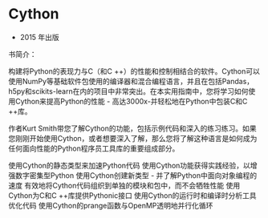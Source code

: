 # Cython
- 2015 年出版

书简介：

构建将Python的表现力与C（和C ++）的性能和控制相结合的软件。Cython可以使用NumPy等基础软件包使用的编译器和混合编程语言，并且在包括Pandas，h5py和scikits-learn在内的项目中非常突出。在本实用指南中，您将学习如何使用Cython来提高Python的性能 - 高达3000x-并轻松地在Python中包装C和C ++库。

作者Kurt Smith带您了解Cython的功能，包括示例代码和深入的练习练习。如果您刚刚开始使用Cython，或者想要深入了解，那么您将了解这种语言是如何成为任何面向性能的Python程序员工具库的重要组成部分。

使用Cython的静态类型来加速Python代码
使用Cython功能获得实践经验，以增强数字密集型Python
使用Cython创建新类型 - 并了解Python中面向对象编程的速度
有效地将Cython代码组织到单独的模块和包中，而不会牺牲性能
使用Cython为C和C ++库提供Pythonic接口
使用Cython的运行时和编译时分析工具优化代码
使用Cython的prange函数与OpenMP透明地并行化循环